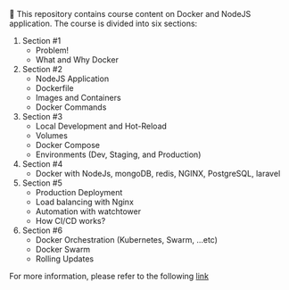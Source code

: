 <aside>
📌 This repository contains course content on Docker and NodeJS application. The course is divided into six sections:

</aside>

1. Section #1
    - Problem!
    - What and Why Docker
2. Section #2
    - NodeJS Application
    - Dockerfile
    - Images and Containers
    - Docker Commands
3. Section #3
    - Local Development and Hot-Reload
    - Volumes
    - Docker Compose
    - Environments (Dev, Staging, and Production)
4. Section #4
    - Docker with NodeJs, mongoDB, redis, NGINX, PostgreSQL, laravel
5. Section #5
    - Production Deployment
    - Load balancing with Nginx
    - Automation with watchtower
    - How CI/CD works?
6. Section #6
    - Docker Orchestration (Kubernetes, Swarm, …etc)
    - Docker Swarm
    - Rolling Updates
  
For more information, please refer to the following [link](https://www.youtube.com/playlist?list=PLzNfs-3kBUJnY7Cy1XovLaAkgfjim05RR)
